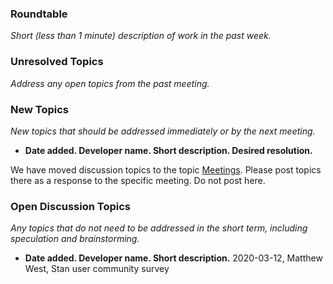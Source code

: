 ### Roundtable
_Short (less than 1 minute) description of work in the past week._

### Unresolved Topics
_Address any open topics from the past meeting._

### New Topics

_New topics that should be addressed immediately or by the next meeting._

* __Date added. Developer name.  Short description.  Desired resolution.__

We have moved discussion topics to the topic [Meetings](https://discourse.mc-stan.org/c/meetings). Please post topics there as a response to the specific meeting. Do not post here. 

### Open Discussion Topics

_Any topics that do not need to be addressed in the short term,
including speculation and brainstorming._

* __Date added. Developer name.  Short description.__
2020-03-12, Matthew West, Stan user community survey